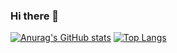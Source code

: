 ### Hi there 👋

[![Anurag's GitHub stats](https://github-readme-stats.vercel.app/api?username=SergeyOcheretenko&hide=issues,contribs&count_private=true&show_icons=true&theme=buefy)](https://github.com/anuraghazra/github-readme-stats)
[![Top Langs](https://github-readme-stats.vercel.app/api/top-langs/?username=SergeyOcheretenko)](https://github.com/anuraghazra/github-readme-stats)

<!--
**SergeyOcheretenko/SergeyOcheretenko** is a ✨ _special_ ✨ repository because its `README.md` (this file) appears on your GitHub profile.

Here are some ideas to get you started:

- 🔭 I’m currently working on ...
- 🌱 I’m currently learning ...
- 👯 I’m looking to collaborate on ...
- 🤔 I’m looking for help with ...
- 💬 Ask me about ...
- 📫 How to reach me: ...
- 😄 Pronouns: ...
- ⚡ Fun fact: ...
-->

